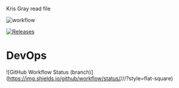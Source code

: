 Kris Gray read file 



![workflow](https://github.com/<KR12GR4Y101>/<devops>/actions/workflows/main.yml/badge.svg)

[![Releases](https://img.shields.io/github/release/<KR12GR4Y101>/devops/all.svg?style=flat-square)](https://github.com/<github-username>/devops/releases)

# DevOps
![GitHub Workflow Status (branch)](https://img.shields.io/github/workflow/status/<KR12GR4Y101>/<SET08103>/<action name taken from main.yml>/<branch>?style=flat-square)